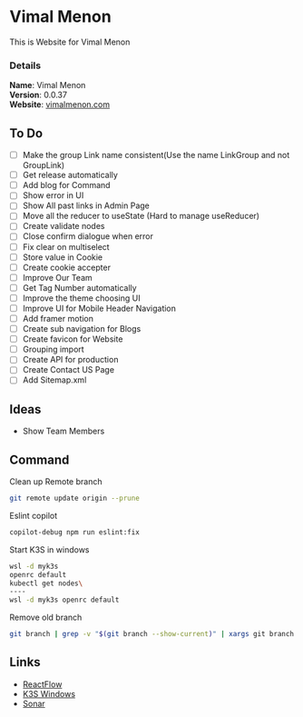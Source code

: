 # Vimal Menon

This is Website for Vimal Menon

### Details

<b>Name</b>: Vimal Menon
<br/>
<b>Version</b>: 0.0.37
<br/>
<b>Website</b>: [vimalmenon.com](https://vimalmenon.com)
<br/>

## To Do

- [ ] Make the group Link name consistent(Use the name LinkGroup and not GroupLink)
- [ ] Get release automatically
- [ ] Add blog for Command
- [ ] Show error in UI
- [ ] Show All past links in Admin Page
- [ ] Move all the reducer to useState (Hard to manage useReducer)
- [ ] Create validate nodes
- [ ] Close confirm dialogue when error
- [ ] Fix clear on multiselect
- [ ] Store value in Cookie
- [ ] Create cookie accepter
- [ ] Improve Our Team
- [ ] Get Tag Number automatically
- [ ] Improve the theme choosing UI
- [ ] Improve UI for Mobile Header Navigation
- [ ] Add framer motion
- [ ] Create sub navigation for Blogs
- [ ] Create favicon for Website
- [ ] Grouping import
- [ ] Create API for production
- [ ] Create Contact US Page
- [ ] Add Sitemap.xml

## Ideas

- Show Team Members

## Command

Clean up Remote branch

```sh
git remote update origin --prune
```

Eslint copilot

```sh
copilot-debug npm run eslint:fix
```

Start K3S in windows

```sh
wsl -d myk3s
openrc default
kubectl get nodes\
----
wsl -d myk3s openrc default
```

Remove old branch

```sh
git branch | grep -v "$(git branch --show-current)" | xargs git branch -D
```

## Links

- [ReactFlow](https://reactflow.dev/components/templates/workflow-editor)
- [K3S Windows](https://mrtn.me/autocloud/main/howtos/k3s-windows-install/)
- [Sonar](https://sonarcloud.io/project/overview?id=vimalmenon_vimalmenon.github.io)
